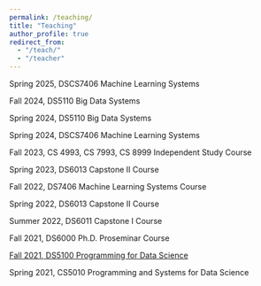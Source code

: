 ```yaml
---
permalink: /teaching/
title: "Teaching"
author_profile: true
redirect_from: 
  - "/teach/"
  - "/teacher"
---
```


Spring 2025, DSCS7406 Machine Learning Systems

Fall 2024, DS5110 Big Data Systems

Spring 2024, DS5110 Big Data Systems

Spring 2024, DSCS7406 Machine Learning Systems​

Fall 2023, CS 4993, CS 7993, CS 8999 Independent Study Course

Spring 2023, DS6013 Capstone II Course 

Fall 2022, DS7406 Machine Learning Systems Course 

Spring 2022, DS6013 Capstone II Course

Summer 2022, DS6011 Capstone I Course

Fall 2021, DS6000 Ph.D. Proseminar Course

[Fall 2021, DS5100 Programming for Data Science](https://judyfox09.github.io/DS5100/)

Spring 2021, CS5010 Programming and Systems for Data Science

